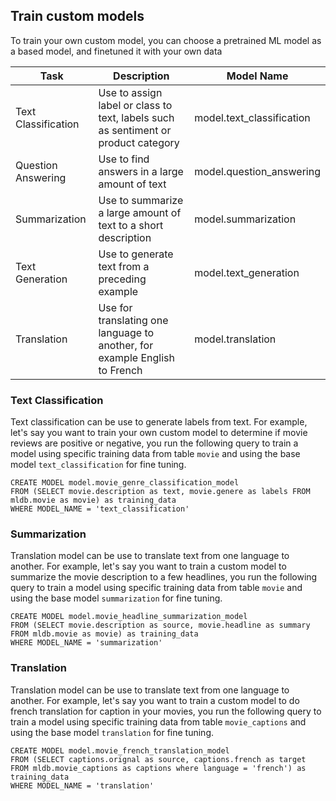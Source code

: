 
## Train custom models
To train your own custom model, you can choose a pretrained ML model as a based model, and finetuned it with your own data

| Task            				| Description                                                         										| Model Name 										|
| ----------------------- | -----------------------------------------------                       									| ----------------------------- |
| Text Classification     | Use to assign label or class to text, labels such as sentiment or product category			| model.text_classification    | 
| Question Answering      | Use to find answers in a large amount of text    																			  | model.question_answering | 
| Summarization           | Use to summarize a large amount of text to a short description													| model.summarization     			| 
| Text Generation         | Use to generate text from a preceding example 																					| model.text_generation     		| 
| Translation             | Use for translating one language to another, for example English to French							| model.translation    					|

### Text Classification 

Text classification can be use to generate labels from text. For example, let's say you want to train your own custom model to determine if movie reviews are positive or negative, you run the following query to train a model using specific training data from table `movie` and using the base model `text_classification` for fine tuning.
```
CREATE MODEL model.movie_genre_classification_model
FROM (SELECT movie.description as text, movie.genere as labels FROM mldb.movie as movie) as training_data
WHERE MODEL_NAME = 'text_classification'
```

### Summarization

Translation model can be use to translate text from one language to another. For example, let's say you want to train a custom model to summarize the movie description to a few headlines, you run the following query to train a model using specific training data from table `movie` and using the base model `summarization` for fine tuning.
```
CREATE MODEL model.movie_headline_summarization_model
FROM (SELECT movie.description as source, movie.headline as summary FROM mldb.movie as movie) as training_data
WHERE MODEL_NAME = 'summarization'
```

### Translation

Translation model can be use to translate text from one language to another. For example, let's say you want to train a custom model to do french translation for caption in your movies, you run the following query to train a model using specific training data from table `movie_captions` and using the base model `translation` for fine tuning.
```
CREATE MODEL model.movie_french_translation_model
FROM (SELECT captions.orignal as source, captions.french as target FROM mldb.movie_captions as captions where language = 'french') as training_data
WHERE MODEL_NAME = 'translation'
```